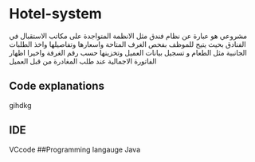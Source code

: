 # Hotel-system
مشروعي هو عبارة عن نظام فندق مثل الانظمة المتواجدة على مكاتب الاستقبال في الفنادق بحيث يتيح للموظف بفحص الغرف المتاحة واسعارها وتفاصيلها واخذ الطلبات  الجانبية مثل الطعام  و تسجيل بيانات العميل وتخزينها حسب رقم الغرفة واخيرا اظهار الفاتورة الاجمالية عند طلب المغادرة من قبل العميل

## Code explanations
gihdkg
## IDE
VCcode
##Programming langauge
Java
